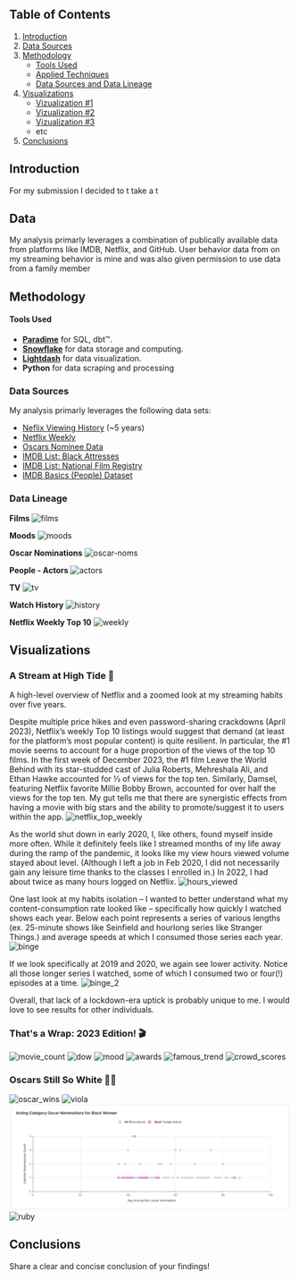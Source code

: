 
## Table of Contents
1. [Introduction](#introduction)
2. [Data Sources](#data-sources-and-data-lineage)
3. [Methodology](#methodology)
   - [Tools Used](#tools-used)
   - [Applied Techniques](#applied-techniques)
   - [Data Sources and Data Lineage](#data-sources-and-data-lineage)
4. [Visualizations](#visualizations)
   - [Vizualization #1](vizualization-1)
   - [Vizualization #2](Vizualization-2)
   - [Vizualization #3](Vizualization-3)
   - etc
5. [Conclusions](#conclusions)

## Introduction
For my submission I decided to t take a t

## Data
My analysis primarly leverages a combination of publically available data from platforms like IMDB,
Netflix, and GitHub. User behavior data from on my streaming behavior is mine and was also given permission to use data from a family member


## Methodology
#### Tools Used
- **[Paradime](https://www.paradime.io/)** for SQL, dbt™.
- **[Snowflake](https://www.snowflake.com/)** for data storage and computing.
- **[Lightdash](https://www.lightdash.com/)** for data visualization.
- **Python** for data scraping and processing

### Data Sources
My analysis primarly leverages the following data sets:
- [Neflix Viewing History](http://www.netflix.com/settings/viewing-history) (~5 years)
- [Netflix Weekly](https://www.netflix.com/tudum/top10)
- [Oscars Nominee Data](https://github.com/DLu/oscar_data?tab=readme-ov-file)
- [IMDB List: Black Attresses](https://m.imdb.com/list/ls066061932/)
- [IMDB List: National Film Registry](https://m.imdb.com/list/ls070798434/)
- [IMDB Basics (People) Dataset](https://developer.imdb.com/non-commercial-datasets/)

### Data Lineage

**Films**
![films](https://github.com/paradime-io/paradime-dbt-movie-challenge/blob/movie-sperry-classy-org/images/dag/films.png?raw=true)

**Moods**
![moods](https://github.com/paradime-io/paradime-dbt-movie-challenge/blob/movie-sperry-classy-org/images/dag/moods.png?raw=true)

**Oscar Nominations**
![oscar-noms](https://github.com/paradime-io/paradime-dbt-movie-challenge/blob/movie-sperry-classy-org/images/dag/oscar_noms.png?raw=true)

**People - Actors**
![actors](https://github.com/paradime-io/paradime-dbt-movie-challenge/blob/movie-sperry-classy-org/images/dag/people_actors.png?raw=true)

**TV**
![tv](https://github.com/paradime-io/paradime-dbt-movie-challenge/blob/movie-sperry-classy-org/images/dag/tv.png?raw=true)

**Watch History**
![history](https://github.com/paradime-io/paradime-dbt-movie-challenge/blob/movie-sperry-classy-org/images/dag/watch_history.png?raw=true)

**Netflix Weekly Top 10**
![weekly](https://github.com/paradime-io/paradime-dbt-movie-challenge/blob/movie-sperry-classy-org/images/dag/weekly.png?raw=true)



## Visualizations

### A Stream at High Tide 🌊
A high-level overview of Netflix and a zoomed look at my streaming habits over five years.

Despite multiple price hikes and even password-sharing crackdowns (April 2023), Netflix’s weekly Top 10 listings would suggest that demand (at least for the platform’s most popular content) is quite resilient. In particular, the #1 movie seems to account for a huge proportion of the views of the top 10 films. In the first week of December 2023, the #1 film Leave the World Behind with its star-studded cast of Julia Roberts, Mehreshala Ali, and Ethan Hawke accounted for ⅓ of views for the top ten. Similarly, Damsel, featuring Netflix favorite Millie Bobby Brown, accounted for over half the views for the top ten. My gut tells me that there are synergistic effects from having a movie with big stars and the ability to promote/suggest it to users within the app.
![netflix_top_weekly](https://github.com/paradime-io/paradime-dbt-movie-challenge/blob/movie-sperry-classy-org/images/viz/netflix_bg/Screen%20Shot%202024-05-26%20at%2011.42.53%20PM.png?raw=true)

As the world shut down in early 2020, I, like others, found myself inside more often. While it definitely feels like I streamed months of my life away during the ramp of the pandemic, it looks like my view hours viewed volume stayed about level. (Although I left a job in Feb 2020, I did not necessarily gain any leisure time thanks to the classes I enrolled in.) In 2022, I had about twice as many hours logged on Netflix. 
![hours_viewed](https://github.com/paradime-io/paradime-dbt-movie-challenge/blob/movie-sperry-classy-org/images/viz/netflix_bg/hours_watched.png?raw=true)

One last look at my habits isolation – I wanted to better understand what my content-consumption rate looked like – specifically how quickly I watched shows each year. Below each point represents a series of various lengths (ex. 25-minute shows like Seinfield and hourlong series like Stranger Things.) and average speeds at which I consumed those series each year.
![binge](https://github.com/paradime-io/paradime-dbt-movie-challenge/blob/movie-sperry-classy-org/images/viz/netflix_bg/binge_1.png?raw=true)

If we look specifically at 2019 and 2020, we again see lower activity. Notice all those longer series I watched, some of which I consumed two or four(!) episodes at a time.
![binge_2](https://github.com/paradime-io/paradime-dbt-movie-challenge/blob/movie-sperry-classy-org/images/viz/netflix_bg/binge_2.png?raw=true)

Overall, that lack of a lockdown-era uptick is probably unique to me. I would love to see results for other individuals.

### That's a Wrap: 2023 Edition! 🎬
![movie_count](https://github.com/paradime-io/paradime-dbt-movie-challenge/blob/movie-sperry-classy-org/images/viz/thats_a_wrap/count_mov.png?raw=true)
![dow](https://github.com/paradime-io/paradime-dbt-movie-challenge/blob/movie-sperry-classy-org/images/viz/thats_a_wrap/dow.png?raw=true)
![mood](https://github.com/paradime-io/paradime-dbt-movie-challenge/blob/movie-sperry-classy-org/images/viz/thats_a_wrap/mood.png?raw=true)
![awards](https://github.com/paradime-io/paradime-dbt-movie-challenge/blob/movie-sperry-classy-org/images/viz/thats_a_wrap/awards_watched.png?raw=true)
![famous_trend](https://github.com/paradime-io/paradime-dbt-movie-challenge/blob/movie-sperry-classy-org/images/viz/thats_a_wrap/famous_trending.png?raw=true)
![crowd_scores](https://github.com/paradime-io/paradime-dbt-movie-challenge/blob/movie-sperry-classy-org/images/viz/thats_a_wrap/crowd_scores.png?raw=true)

### Oscars Still So White 👎🏾
![oscar_wins](https://github.com/paradime-io/paradime-dbt-movie-challenge/blob/movie-sperry-classy-org/images/viz/oscars_still_so_white/oscar_wins.png?raw=true)
![viola](https://github.com/paradime-io/paradime-dbt-movie-challenge/blob/movie-sperry-classy-org/images/viz/oscars_still_so_white/viola.png?raw=true)
![awards](https://github.com/paradime-io/paradime-dbt-movie-challenge/blob/movie-sperry-classy-org/images/viz/oscars_still_so_white/awards.png?raw=true)
![ruby](https://github.com/paradime-io/paradime-dbt-movie-challenge/blob/movie-sperry-classy-org/images/viz/oscars_still_so_white/ruby_dee.png?raw=true)


## Conclusions

Share a clear and concise conclusion of your findings!
